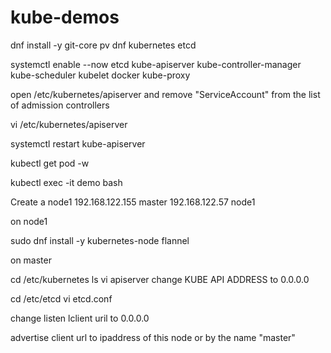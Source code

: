 # kube-demos

dnf install -y git-core pv dnf kubernetes etcd

systemctl enable --now etcd kube-apiserver kube-controller-manager kube-scheduler kubelet docker kube-proxy

open /etc/kubernetes/apiserver and remove "ServiceAccount" from the list of admission controllers

vi /etc/kubernetes/apiserver

systemctl restart kube-apiserver

kubectl get pod -w

kubectl exec -it demo bash

 



Create a node1
192.168.122.155 master
192.168.122.57 node1

on node1

sudo dnf install -y kubernetes-node flannel


on master

cd /etc/kubernetes
ls
vi apiserver
change KUBE API ADDRESS to 0.0.0.0

cd /etc/etcd
vi etcd.conf

change listen lclient uril to 0.0.0.0

advertise client url to ipaddress of this node or by the name "master"
